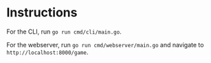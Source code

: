 # Instructions

For the CLI, run `go run cmd/cli/main.go`.

For the webserver, run `go run cmd/webserver/main.go` and navigate to `http://localhost:8000/game`.
